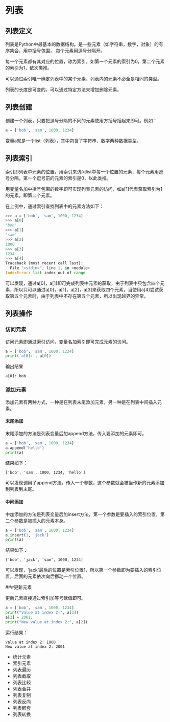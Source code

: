 # 列表

## 列表定义

列表是Python中最基本的数据结构。是一些元素（如字符串，数字，对象）的有序集合，用中括号包围，
每个元素用逗号分隔开。

每一个元素都有其对应的位置，称为索引，如第一个元素的索引为0，第二个元素的索引为1，依次类推。

可以通过索引唯一确定列表中的某个元素，列表内的元素不必全是相同的类型。

列表的长度是可变的，可以通过特定方法来增加删除元素。

## 列表创建

创建一个列表，只要把逗号分隔的不同的元素使用方括号括起来即可。例如：

```python
a = ['bob', 'sam', 1000, 1234]
```

变量a就是一个list（列表），其中包含了字符串、数字两种数据类型。

## 列表索引

索引即列表中元素的位置，用索引来访问list中每一个位置的元素，每个元素用逗号分隔，第一个逗号前的元素的索引是0，以此类推。

用变量名加中括号包围的数字即可实现列表元素的访问，如a[1]代表获取索引为1的元素，即第二个元素。

在上例中，通过索引查找列表中的元素方法如下：

```python
>>> a = ['bob', 'sam', 1000, 1234]
>>> a[0]
'bob'
>>> a[1]
'sam'
>>> a[2]
1000
>>> a[3]
1234
>>> a[4]
Traceback (most recent call last):
  File "<stdin>", line 1, in <module>
IndexError: list index out of range
```
可以发现，通过a[0]，a[1]即可完成列表中元素的获取，由于列表中只包含四个元素，所以只可以通过a[0]，a[1]，a[2]，a[3]来获取四个元素，当使用a[4]尝试获取第五个元素时，由于列表中不存在第五个元素，所以出现越界的异常。

## 列表操作
### 访问元素

访问元素即通过索引访问，变量名加索引即可完成元素的访问。

```python
a = ['bob', 'sam', 1000, 1234]
print('a[0]:', a[0])

```
输出结果

```
a[0]: bob
```


### 添加元素

添加元素有两种方式，一种是在列表末尾添加元素，另一种是在列表中间插入元素。

#### 末尾添加

末尾添加的方法是列表变量后加append方法，传入要添加的元素即可。

```python
a = ['bob', 'sam', 1000, 1234]
a.append('hello')
print(a)
```

结果如下：

```
['bob', 'sam', 1000, 1234, 'hello']
```

可以发现调用了append方法，传入一个参数，这个参数就会被当作新的元素添加到列表到末尾。

#### 中间添加

中加添加的方法是列表变量后加insert方法，第一个参数是要插入的索引位置，第二个参数是被插入的元素本身。

```python
a = ['bob', 'sam', 1000, 1234]
a.insert(1, 'jack')
print(a)
```

结果如下：

```
['bob', 'jack', 'sam', 1000, 1234]
```

可以发现，'jack'最后的位置是索引位置1，所以第一个参数即为要插入的索引位置，后面的元素依次向后挪动一个位置。

###更新元素

更新元素直接通过索引加等号赋值即可。

```python
a = ['bob', 'sam', 1000, 1234]
print("Value at index 2:", a[2])
a[2] = 2001;
print("New value at index 2:", a[2])
```

运行结果：

```
Value at index 2: 1000
New value at index 2: 2001
```



* 统计元素
* 索引元素
* 列表遍历
* 列表截取
* 列表比较
* 列表合并
* 列表复制
* 列表反向
* 列表嵌套
* 列表转换

